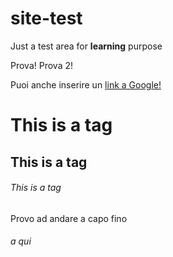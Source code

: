 # site-test
Just a test area for **learning** purpose

Prova!
Prova 2!

Puoi anche inserire un [link a Google!](http://google.com)

# This is a tag
## This is a tag
###### This is a tag

Provo ad andare a capo fino <h6> a qui
